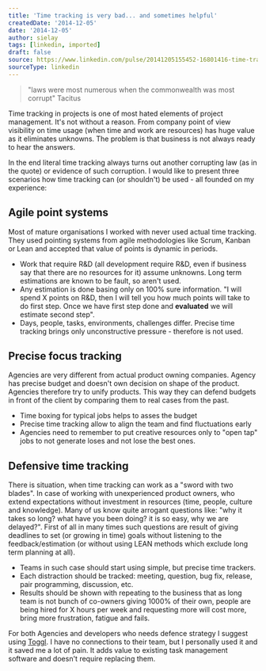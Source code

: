 ```yaml
---
title: 'Time tracking is very bad... and sometimes helpful'
createdDate: '2014-12-05'
date: '2014-12-05'
author: sielay
tags: [linkedin, imported]
draft: false
source: https://www.linkedin.com/pulse/20141205155452-16801416-time-tracking-is-very-bad-and-sometimes-helpful/
sourceType: linkedin
---
```


> "laws were most numerous when the commonwealth was most corrupt" Tacitus

Time tracking in projects is one of most hated elements of project management. It's not without a reason. From company point of view visibility on time usage (when time and work are resources) has huge value as it eliminates unknowns. The problem is that business is not always ready to hear the answers.

In the end literal time tracking always turns out another corrupting law (as in the quote) or evidence of such corruption. I would like to present three scenarios how time tracking can (or shouldn't) be used - all founded on my experience:

## Agile point systems

Most of mature organisations I worked with never used actual time tracking. They used pointing systems from agile methodologies like Scrum, Kanban or Lean and accepted that value of points is dynamic in periods.

 * Work that require R&amp;D (all development require R&D, even if business say that there are no resources for it) assume unknowns. Long term estimations are known to be fault, so aren't used.
 * Any estimation is done basing only on 100% sure information. "I will spend X points on R&amp;D, then I will tell you how much points will take to do first step. Once we have first step done and **evaluated** we will estimate second step".
 * Days, people, tasks, environments, challenges differ. Precise time tracking brings only unconstructive pressure - therefore is not used.

## Precise focus tracking

Agencies are very different from actual product owning companies. Agency has precise budget and doesn't own decision on shape of the product. Agencies therefore try to unify products. This way they can defend budgets in front of the client by comparing them to real cases from the past.

 * Time boxing for typical jobs helps to asses the budget
 * Precise time tracking allow to align the team and find fluctuations early
 * Agencies need to remember to put creative resources only to "open tap" jobs to not generate loses and not lose the best ones.

## Defensive time tracking

There is situation, when time tracking can work as a "sword with two blades". In case of working with unexperienced product owners, who extend expectations without investment in resources (time, people, culture and knowledge). Many of us know quite arrogant questions like: "why it takes so long? what have you been doing? it is so easy, why we are delayed?". First of all in many times such questions are result of giving deadlines to set (or growing in time) goals without listening to the feedback/estimation (or without using LEAN methods which exclude long term planning at all).

 * Teams in such case should start using simple, but precise time trackers.
 * Each distraction should be tracked: meeting, question, bug fix, release, pair programming, discussion, etc.
 * Results should be shown with repeating to the business that as long team is not bunch of co-owners giving 1000% of their own, people are being hired for X hours per week and requesting more will cost more, bring more frustration, fatigue and fails.

For both Agencies and developers who needs defence strategy I suggest using [Toggl](https://www.toggl.com/). I have no connections to their team, but I personally used it and it saved me a lot of pain. It adds value to existing task management software and doesn't require replacing them.

